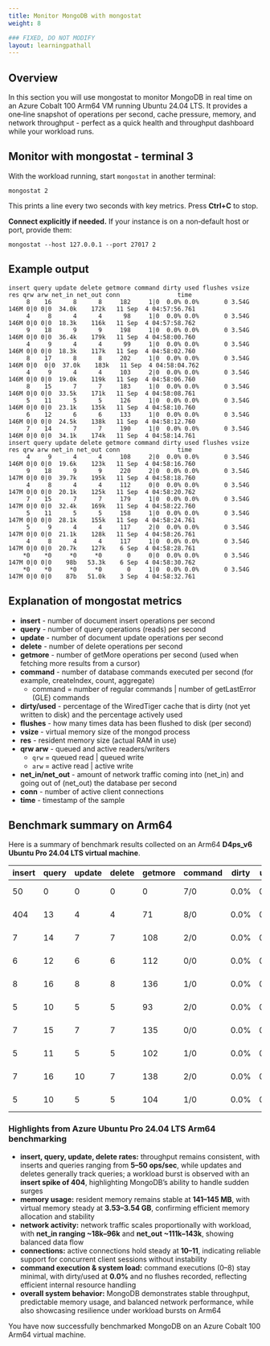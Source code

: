 ```yaml
---
title: Monitor MongoDB with mongostat
weight: 8

### FIXED, DO NOT MODIFY
layout: learningpathall
---
```


## Overview

In this section you will use mongostat to monitor MongoDB in real time on an Azure Cobalt 100 Arm64 VM running Ubuntu 24.04 LTS. It provides a one‑line snapshot of operations per second, cache pressure, memory, and network throughput - perfect as a quick health and throughput dashboard while your workload runs.

## Monitor with mongostat - terminal 3

With the workload running, start `mongostat` in another terminal:

```console
mongostat 2
```
This prints a line every two seconds with key metrics. Press **Ctrl+C** to stop.

**Connect explicitly if needed.** If your instance is on a non‑default host or port, provide them:
```console
mongostat --host 127.0.0.1 --port 27017 2
```

## Example output

```output
insert query update delete getmore command dirty used flushes vsize  res qrw arw net_in net_out conn                time
     8    16      8      8     182     1|0  0.0% 0.0%       0 3.54G 146M 0|0 0|0  34.0k    172k   11 Sep  4 04:57:56.761
     4     8      4      4      98     1|0  0.0% 0.0%       0 3.54G 146M 0|0 0|0  18.3k    116k   11 Sep  4 04:57:58.762
     9    18      9      9     198     1|0  0.0% 0.0%       0 3.54G 146M 0|0 0|0  36.4k    179k   11 Sep  4 04:58:00.760
     4     9      4      4      99     1|0  0.0% 0.0%       0 3.54G 146M 0|0 0|0  18.3k    117k   11 Sep  4 04:58:02.760
     8    17      8      8     202     1|0  0.0% 0.0%       0 3.54G 146M 0|0  0|0  37.0k    183k   11 Sep  4 04:58:04.762
     4     9      4      4     103     2|0  0.0% 0.0%       0 3.54G 146M 0|0 0|0  19.0k    119k   11 Sep  4 04:58:06.760
     8    15      7      7     183     1|0  0.0% 0.0%       0 3.54G 146M 0|0 0|0  33.5k    171k   11 Sep  4 04:58:08.761
     5    11      5      5     126     1|0  0.0% 0.0%       0 3.54G 146M 0|0 0|0  23.1k    135k   11 Sep  4 04:58:10.760
     6    12      6      6     133     1|0  0.0% 0.0%       0 3.54G 146M 0|0 0|0  24.5k    138k   11 Sep  4 04:58:12.760
     7    14      7      7     190     1|0  0.0% 0.0%       0 3.54G 146M 0|0 0|0  34.1k    174k   11 Sep  4 04:58:14.761
insert query update delete getmore command dirty used flushes vsize  res qrw arw net_in net_out conn                time
     4     9      4      4     108     2|0  0.0% 0.0%       0 3.54G 146M 0|0 0|0  19.6k    123k   11 Sep  4 04:58:16.760
     9    18      9      9     220     2|0  0.0% 0.0%       0 3.54G 147M 0|0 0|0  39.7k    195k   11 Sep  4 04:58:18.760
     4     8      4      4     112     0|0  0.0% 0.0%       0 3.54G 147M 0|0 0|0  20.1k    125k   11 Sep  4 04:58:20.762
     7    15      7      7     179     1|0  0.0% 0.0%       0 3.54G 147M 0|0 0|0  32.4k    169k   11 Sep  4 04:58:22.760
     5    11      5      5     158     1|0  0.0% 0.0%       0 3.54G 147M 0|0 0|0  28.1k    155k   11 Sep  4 04:58:24.761
     5     9      4      4     117     2|0  0.0% 0.0%       0 3.54G 147M 0|0 0|0  21.1k    128k   11 Sep  4 04:58:26.761
     4     8      4      4     117     1|0  0.0% 0.0%       0 3.54G 147M 0|0 0|0  20.7k    127k    6 Sep  4 04:58:28.761
    *0    *0     *0     *0       0     0|0  0.0% 0.0%       0 3.54G 147M 0|0 0|0    98b   53.3k    6 Sep  4 04:58:30.762
    *0    *0     *0     *0       0     1|0  0.0% 0.0%       0 3.54G 147M 0|0 0|0    87b   51.0k    3 Sep  4 04:58:32.761
```

## Explanation of mongostat metrics

- **insert** - number of document insert operations per second
- **query** - number of query operations (reads) per second
- **update** - number of document update operations per second
- **delete** - number of delete operations per second
- **getmore** - number of getMore operations per second (used when fetching more results from a cursor)
- **command** - number of database commands executed per second (for example, createIndex, count, aggregate)
  - command = number of regular commands | number of getLastError (GLE) commands
- **dirty/used** - percentage of the WiredTiger cache that is dirty (not yet written to disk) and the percentage actively used
- **flushes** - how many times data has been flushed to disk (per second)
- **vsize** - virtual memory size of the mongod process
- **res** - resident memory size (actual RAM in use)
- **qrw arw** - queued and active readers/writers
  - `qrw` = queued read | queued write
  - `arw` = active read | active write
- **net_in/net_out** - amount of network traffic coming into (net_in) and going out of (net_out) the database per second
- **conn** - number of active client connections
- **time** - timestamp of the sample

## Benchmark summary on Arm64
Here is a summary of benchmark results collected on an Arm64 **D4ps_v6 Ubuntu Pro 24.04 LTS virtual machine**.

| insert | query | update | delete | getmore | command | dirty | used | flushes | vsize | res  | qrw  | arw  | net_in | net_out | conn | time                 |
|--------|-------|--------|--------|---------|---------|-------|------|---------|-------|------|------|------|--------|---------|------|----------------------|
| 50     | 0     | 0      | 0      | 0       | 7/0     | 0.0%  | 0.0% | 0       | 3.53G | 141M | 0/0  | 0/0  | 10.9k  | 57.8k   | 10   | Sep  4 04:57:18.761 |
| 404    | 13    | 4      | 4      | 71      | 8/0     | 0.0%  | 0.0% | 0       | 3.53G | 143M | 0/0  | 0/0  | 96.3k  | 114k    | 10   | Sep  4 04:57:20.761 |
| 7      | 14    | 7      | 7      | 108     | 2/0     | 0.0%  | 0.0% | 0       | 3.53G | 143M | 0/0  | 0/0  | 21.8k  | 118k    | 10   | Sep  4 04:57:22.760 |
| 6      | 12    | 6      | 6      | 112     | 0/0     | 0.0%  | 0.0% | 0       | 3.53G | 143M | 0/0  | 0/0  | 21.9k  | 120k    | 10   | Sep  4 04:57:24.760 |
| 8      | 16    | 8      | 8      | 136     | 1/0     | 0.0%  | 0.0% | 0       | 3.53G | 144M | 0/0  | 0/0  | 27.1k  | 137k    | 10   | Sep  4 04:57:26.762 |
| 5      | 10    | 5      | 5      | 93      | 2/0     | 0.0%  | 0.0% | 0       | 3.54G | 144M | 0/0  | 0/0  | 18.2k  | 111k    | 11   | Sep  4 04:57:28.760 |
| 7      | 15    | 7      | 7      | 135     | 0/0     | 0.0%  | 0.0% | 0       | 3.54G | 144M | 0/0  | 0/0  | 26.5k  | 139k    | 11   | Sep  4 04:57:30.761 |
| 5      | 11    | 5      | 5      | 102     | 1/0     | 0.0%  | 0.0% | 0       | 3.54G | 144M | 0/0  | 0/0  | 19.7k  | 118k    | 11   | Sep  4 04:57:32.761 |
| 7      | 16    | 10     | 7      | 138     | 2/0     | 0.0%  | 0.0% | 0       | 3.54G | 145M | 0/0  | 0/0  | 27.0k  | 143k    | 11   | Sep  4 04:57:34.761 |
| 5      | 10    | 5      | 5      | 104     | 1/0     | 0.0%  | 0.0% | 0       | 3.54G | 145M | 0/0  | 0/0  | 20.1k  | 121k    | 11   | Sep  4 04:57:36.761 |


### Highlights from Azure Ubuntu Pro 24.04 LTS Arm64 benchmarking

- **insert, query, update, delete rates:** throughput remains consistent, with inserts and queries ranging from **5–50 ops/sec**, while updates and deletes generally track queries; a workload burst is observed with an **insert spike of 404**, highlighting MongoDB’s ability to handle sudden surges
- **memory usage:** resident memory remains stable at **141–145 MB**, with virtual memory steady at **3.53–3.54 GB**, confirming efficient memory allocation and stability
- **network activity:** network traffic scales proportionally with workload, with **net_in ranging ~18k–96k** and **net_out ~111k–143k**, showing balanced data flow
- **connections:** active connections hold steady at **10–11**, indicating reliable support for concurrent client sessions without instability
- **command execution & system load:** command executions (0–8) stay minimal, with dirty/used at **0.0%** and no flushes recorded, reflecting efficient internal resource handling
- **overall system behavior:** MongoDB demonstrates stable throughput, predictable memory usage, and balanced network performance, while also showcasing resilience under workload bursts on Arm64

You have now successfully benchmarked MongoDB on an Azure Cobalt 100 Arm64 virtual machine.
